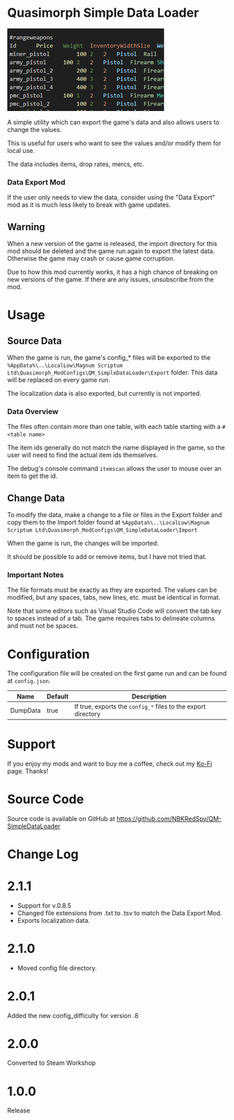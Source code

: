 # Quasimorph Simple Data Loader

![thumbnail icon](media/thumbnail.png)

A simple utility which can export the game's data and also allows users to change the values.

This is useful for users who want to see the values and/or modify them for local use.

The data includes items, drop rates, mercs, etc.

### Data Export Mod
If the user only needs to view the data, consider using the "Data Export" mod as it is much less likely to break with game updates.

## Warning

When a new version of the game is released, the import directory for this mod should be deleted and the game run again to export the latest data. 
Otherwise the game may crash or cause game corruption.

Due to how this mod currently works, it has a high chance of breaking on new versions of the game. If there are any issues, unsubscribe from the mod.


# Usage

## Source Data

When the game is run, the game's config_* files will be exported to the `%AppData%\..\LocalLow\Magnum Scriptum Ltd\Quasimorph_ModConfigs\QM_SimpleDataLoader\Export` folder.
This data will be replaced on every game run.

The localization data is also exported, but currently is not imported.

### Data Overview
The files often contain more than one table, with each table starting with a `#<table name>`

The item ids generally do not match the name displayed in the game, so the user will need to find the actual item ids themselves.  

The debug's console command `itemscan` allows the user to mouse over an item to get the id.

## Change Data

To modify the data, make a change to a file or files in the Export folder and copy them to the Import folder found at `%AppData%\..\LocalLow\Magnum Scriptum Ltd\Quasimorph_ModConfigs\QM_SimpleDataLoader\Import`

When the game is run, the changes will be imported.

It should be possible to add or remove items, but I have not tried that.  

### Important Notes

The file formats must be exactly as they are exported. The values can be modified, but any spaces, tabs, new lines, etc. must be identical in format.

Note that some editors such as Visual Studio Code will convert the tab key to spaces instead of a tab.  The game requires tabs to delineate columns and must not be spaces.

# Configuration

The configuration file will be created on the first game run and can be found at `config.json`.

|Name|Default|Description|
|--|--|--|
|DumpData|true|If true, exports the `config_*` files to the export directory|

# Support
If you enjoy my mods and want to buy me a coffee, check out my [Ko-Fi](https://ko-fi.com/nbkredspy71915) page.
Thanks!

# Source Code
Source code is available on GitHub at https://github.com/NBKRedSpy/QM-SimpleDataLoader

# Change Log

# 2.1.1
* Support for v.0.8.5
* Changed file extensions from .txt to .tsv to match the Data Export Mod.
* Exports localization data.

# 2.1.0
* Moved config file directory.

# 2.0.1
Added the new config_difficulty for version .8

# 2.0.0
Converted to Steam Workshop

# 1.0.0
Release